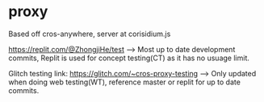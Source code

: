 # proxy

Based off cros-anywhere, server at corisidium.js 

https://replit.com/@ZhongjiHe/test --> Most up to date development commits, Replit is used for concept testing(CT) as it has no usuage limit.

Glitch testing link: https://glitch.com/~cros-proxy-testing --> Only updated when doing web testing(WT), reference master or replit for up to date commits. 
